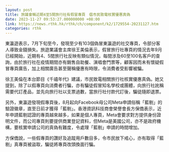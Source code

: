 ```yaml
---
layout: post
title: 旅議會稱近期4至5間旅行社有假冒專頁　倡市民致電核實優惠真偽
date: 2023-11-27 09:53:27.000000000 +08:00
link: https://news.rthk.hk/rthk/ch/component/k2/1729554-20231127.htm
categories: rthk
---
```


東瀛遊表示，7月下旬至今，發現至少有103個偽冒東瀛遊的社交專頁，令部分客人導致金錢損失。旅遊業議會主席徐王美倫表示，假冒旅行社專頁的情況去年9月已經開始，近期有4、5間旅行社反映有類似情況，每間涉及60至100名客戶的查詢，由於旅行社在疫情期間亦有銷售自助餐、演唱會門票等，顧客因而未有懷疑假冒專頁廣告，加上相關廣告甚至聲稱優惠有時限，令消費者受影響被騙。

徐王美倫在本台節目《千禧年代》建議，市民致電相關旅行社核實優惠真偽。她又提到，除了以假專頁向消費者行騙，亦有騙徒假冒知名學校或團體，向旅行社訛稱需要代訂產品，並先向旅行社以支票過數，當旅行社付款代訂後，騙徒隨即退票。

另外，東瀛遊發現假專頁後，8月起向Facebook母公司Meta申請俗稱「藍剔」的驗證徽章，直至日前才獲得「藍剔」。香港資訊科技商會榮譽會長方保僑表示，近年申請藍剔認證的專頁越來越多，如果是個人專頁，Meta會要求對方提供身份證明文件，而公司專頁則要提供商業登記資料，但Meta是美國公司，亦不是政府機構，要核實申請公司的真偽有難度，令處理「藍剔」申請的時間增加。

方保僑說，一些假專頁的讚好及追蹤用戶數目多，令市民放下戒心，亦有取得「藍剔」真專頁被盜取，騙徒將專頁改頭換面行騙。
